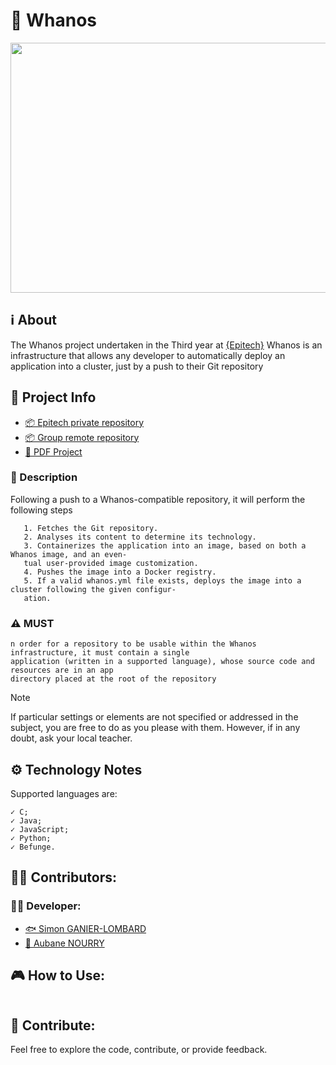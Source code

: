 # 🩻 Whanos

<p align="center">
<img width="800" height="400" src="https://www.morethansap.com/wp-content/uploads/2022/01/devops-process.png">
</p>

## **ℹ️ About**
The Whanos project undertaken in the Third year at [{Epitech}](https://www.epitech.eu/) Whanos is an infrastructure that allows any developer to automatically deploy an application into a
cluster, just by a push to their Git repository

## **📑 Project Info**
- [📦 Epitech private repository]()
- [📦 Group remote repository]()
- [📄 PDF Project](https://intra.epitech.eu/module/2024/B-DOP-500/NAN-5-1/acti-648235/project/file/B-DOP-500_whanos.pdf)

### **📃 Description**

Following a push to a Whanos-compatible repository, it will perform the following steps

       1. Fetches the Git repository.
       2. Analyses its content to determine its technology.
       3. Containerizes the application into an image, based on both a Whanos image, and an even-
       tual user-provided image customization.
       4. Pushes the image into a Docker registry.
       5. If a valid whanos.yml file exists, deploys the image into a cluster following the given configur-
       ation.

### ⚠️ MUST
```
n order for a repository to be usable within the Whanos infrastructure, it must contain a single
application (written in a supported language), whose source code and resources are in an app
directory placed at the root of the repository
```

> [!NOTE]
> If particular settings or elements are not specified or addressed in the subject, you are free to do as you please with them. However, if in any doubt, ask your local teacher.


## **⚙️ Technology Notes**

Supported languages are:

    ✓ C;
    ✓ Java;
    ✓ JavaScript;
    ✓ Python;
    ✓ Befunge.

## **🙍‍♂️ Contributors:**
### **👨‍💻 Developer:**
- [🐟 Simon GANIER-LOMBARD](https://github.com/6im0n)
- [🦉 Aubane NOURRY](https://github.com/AubaneNourry)


## **🎮 How to Use:**

```bash

```

## **👐 Contribute:**

Feel free to explore the code, contribute, or provide feedback.
